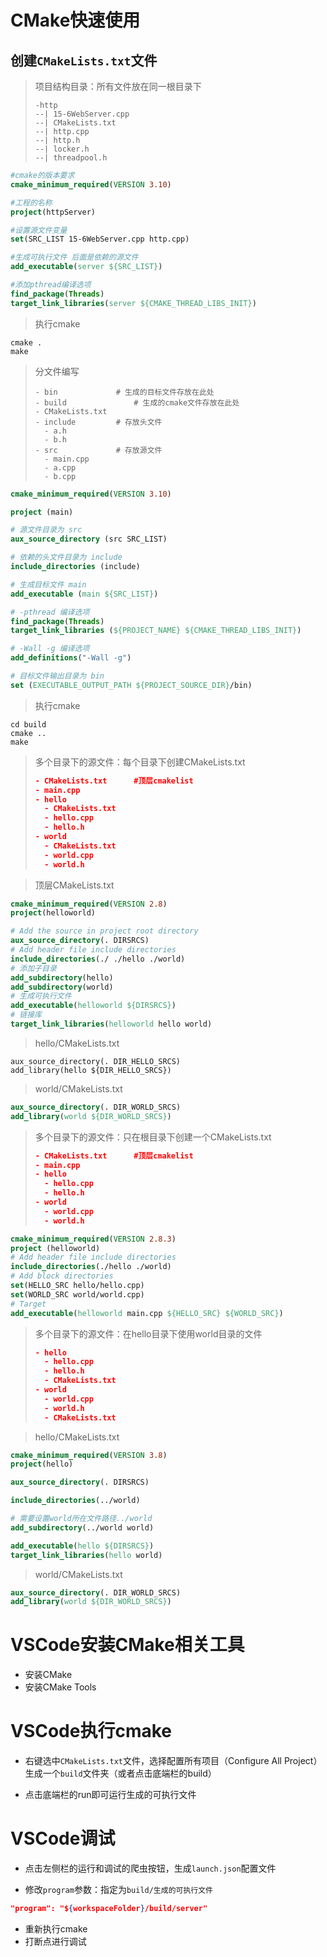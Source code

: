 # CMake快速使用

## 创建`CMakeLists.txt`文件

> 项目结构目录：所有文件放在同一根目录下
>
> ```
> -http
> --| 15-6WebServer.cpp
> --| CMakeLists.txt
> --| http.cpp
> --| http.h
> --| locker.h
> --| threadpool.h
> ```

```cmake
#cmake的版本要求
cmake_minimum_required(VERSION 3.10)

#工程的名称
project(httpServer)

#设置源文件变量
set(SRC_LIST 15-6WebServer.cpp http.cpp)

#生成可执行文件 后面是依赖的源文件
add_executable(server ${SRC_LIST})

#添加pthread编译选项
find_package(Threads)
target_link_libraries(server ${CMAKE_THREAD_LIBS_INIT})
```

> 执行cmake

```shell
cmake .
make
```



> 分文件编写
>
> ```shell
> - bin				# 生成的目标文件存放在此处
> - build				# 生成的cmake文件存放在此处
> - CMakeLists.txt
> - include			# 存放头文件
> 	- a.h
> 	- b.h
> - src				# 存放源文件
> 	- main.cpp
> 	- a.cpp
> 	- b.cpp
> ```

```cmake
cmake_minimum_required(VERSION 3.10)

project (main)

# 源文件目录为 src
aux_source_directory (src SRC_LIST)

# 依赖的头文件目录为 include
include_directories (include)

# 生成目标文件 main
add_executable (main ${SRC_LIST})

# -pthread 编译选项
find_package(Threads)
target_link_libraries (${PROJECT_NAME} ${CMAKE_THREAD_LIBS_INIT})

# -Wall -g 编译选项
add_definitions("-Wall -g")

# 目标文件输出目录为 bin
set (EXECUTABLE_OUTPUT_PATH ${PROJECT_SOURCE_DIR}/bin)
```

> 执行cmake

```shell
cd build
cmake ..
make
```



> 多个目录下的源文件：每个目录下创建CMakeLists.txt
>
> ```cmake
> - CMakeLists.txt		#顶层cmakelist
> - main.cpp
> - hello			
> 	- CMakeLists.txt
> 	- hello.cpp
> 	- hello.h
> - world
> 	- CMakeLists.txt
> 	- world.cpp
> 	- world.h
> ```

> 顶层CMakeLists.txt	

```cmake
cmake_minimum_required(VERSION 2.8)
project(helloworld)

# Add the source in project root directory
aux_source_directory(. DIRSRCS)
# Add header file include directories
include_directories(./ ./hello ./world)
# 添加子目录
add_subdirectory(hello)
add_subdirectory(world)
# 生成可执行文件
add_executable(helloworld ${DIRSRCS})
# 链接库
target_link_libraries(helloworld hello world)
```

> hello/CMakeLists.txt

```cmaek
aux_source_directory(. DIR_HELLO_SRCS)
add_library(hello ${DIR_HELLO_SRCS})
```

> world/CMakeLists.txt

```cmake
aux_source_directory(. DIR_WORLD_SRCS)
add_library(world ${DIR_WORLD_SRCS})
```



> 多个目录下的源文件：只在根目录下创建一个CMakeLists.txt
>
> ```cmake
> - CMakeLists.txt		#顶层cmakelist
> - main.cpp
> - hello			
> 	- hello.cpp
> 	- hello.h
> - world
> 	- world.cpp
> 	- world.h
> ```

```cmake
cmake_minimum_required(VERSION 2.8.3)
project (helloworld)
# Add header file include directories
include_directories(./hello ./world)
# Add block directories
set(HELLO_SRC hello/hello.cpp)
set(WORLD_SRC world/world.cpp)
# Target
add_executable(helloworld main.cpp ${HELLO_SRC} ${WORLD_SRC})
```



> 多个目录下的源文件：在hello目录下使用world目录的文件
>
> ```cmake
> - hello			
> 	- hello.cpp
> 	- hello.h
> 	- CMakeLists.txt
> - world
> 	- world.cpp
> 	- world.h
> 	- CMakeLists.txt
> ```

> hello/CMakeLists.txt

```cmake
cmake_minimum_required(VERSION 3.8)
project(hello)

aux_source_directory(. DIRSRCS)

include_directories(../world)

# 需要设置world所在文件路径../world
add_subdirectory(../world world)

add_executable(hello ${DIRSRCS})
target_link_libraries(hello world)
```

> world/CMakeLists.txt

```cmake
aux_source_directory(. DIR_WORLD_SRCS)
add_library(world ${DIR_WORLD_SRCS})
```





# VSCode安装CMake相关工具

- 安装CMake
- 安装CMake Tools



# VSCode执行cmake

- 右键选中`CMakeLists.txt`文件，选择配置所有项目（Configure All Project）生成一个`build`文件夹（或者点击底端栏的build）

- 点击底端栏的run即可运行生成的可执行文件



# VSCode调试

- 点击左侧栏的运行和调试的爬虫按钮，生成`launch.json`配置文件

- 修改`program`参数：指定为`build/生成的可执行文件`

```json
"program": "${workspaceFolder}/build/server"
```

- 重新执行cmake
- 打断点进行调试


